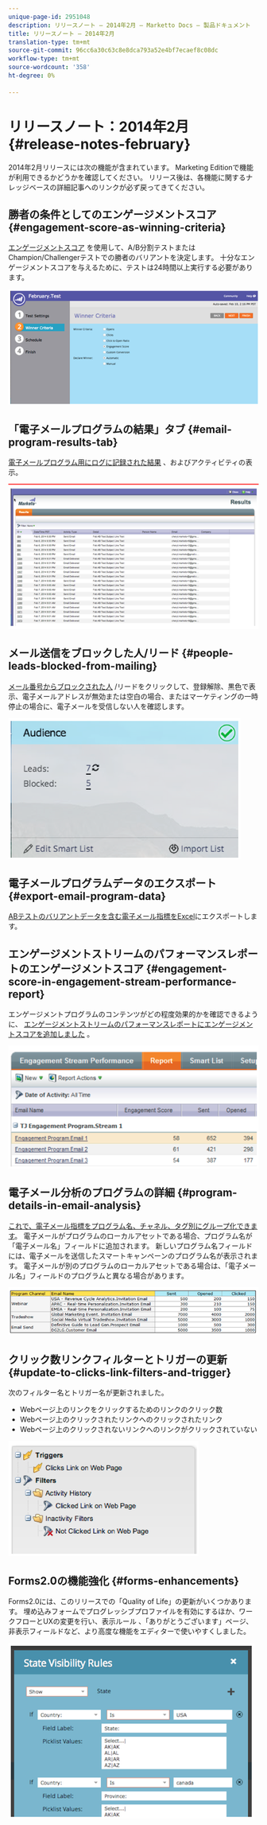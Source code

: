 ```yaml
---
unique-page-id: 2951048
description: リリースノート — 2014年2月 — Marketto Docs — 製品ドキュメント
title: リリースノート — 2014年2月
translation-type: tm+mt
source-git-commit: 96cc6a30c63c8e8dca793a52e4bf7ecaef8c08dc
workflow-type: tm+mt
source-wordcount: '358'
ht-degree: 0%

---
```



# リリースノート：2014年2月 {#release-notes-february}

2014年2月リリースには次の機能が含まれています。 Marketing Editionで機能が利用できるかどうかを確認してください。 リリース後は、各機能に関するナレッジベースの詳細記事へのリンクが必ず戻ってきてください。

## 勝者の条件としてのエンゲージメントスコア {#engagement-score-as-winning-criteria}

[エンゲージメントスコア](../../product-docs/email-marketing/email-programs/email-program-actions/email-test-a-b-test/define-the-a-b-test-winner-criteria.md) を使用して、A/B分割テストまたはChampion/Challengerテストでの勝者のバリアントを決定します。 十分なエンゲージメントスコアを与えるために、テストは24時間以上実行する必要があります。

![](assets/image2014-9-22-10-3a46-3a49.png)

## 「電子メールプログラムの結果」タブ {#email-program-results-tab}

[電子メールプログラム用にログに記録された結果](../../product-docs/email-marketing/email-programs/email-program-data/view-email-program-results.md) 、およびアクティビティの表示。

![](assets/image2014-9-22-10-3a47-3a19.png)

## メール送信をブロックした人/リード {#people-leads-blocked-from-mailing}

[メール番号からブロックされた人](../../product-docs/email-marketing/email-programs/managing-people-in-email-programs/define-an-audience-with-a-smart-list.md) /リードをクリックして、登録解除、黒色で表示、電子メールアドレスが無効または空白の場合、またはマーケティングの一時停止の場合に、電子メールを受信しない人を確認します。

![](assets/image2014-9-22-10-3a47-3a42.png)

## 電子メールプログラムデータのエクスポート {#export-email-program-data}

[ABテストのバリアントデータを含む電子メール指標をExcel](../../product-docs/email-marketing/email-programs/email-program-data/export-email-program-dashboard-to-excel.md)にエクスポートします。

## エンゲージメントストリームのパフォーマンスレポートのエンゲージメントスコア {#engagement-score-in-engagement-stream-performance-report}

エンゲージメントプログラムのコンテンツがどの程度効果的かを確認できるように、 [エンゲージメントストリームのパフォーマンスレポートにエンゲージメントスコアを追加しました](../../product-docs/email-marketing/drip-nurturing/reports-and-notifications/engagement-stream-performance-report.md) 。

![](assets/image2014-9-22-10-3a50-3a36.png)

## 電子メール分析のプログラムの詳細 {#program-details-in-email-analysis}

[これで、電子メール指標をプログラム名、チャネル、タグ別にグループ化できます](../../product-docs/reporting/revenue-cycle-analytics/email-analysis/build-an-email-analysis-report-that-shows-program-information.md)。 電子メールがプログラムのローカルアセットである場合、プログラム名が「電子メール名」フィールドに追加されます。 新しいプログラム名フィールドには、電子メールを送信したスマートキャンペーンのプログラム名が表示されます。 電子メールが別のプログラムのローカルアセットである場合は、「電子メール名」フィールドのプログラムと異なる場合があります。

![](assets/image2014-9-22-10-3a50-3a57.png)

## クリック数リンクフィルターとトリガーの更新 {#update-to-clicks-link-filters-and-trigger}

次のフィルター名とトリガー名が更新されました。

* Webページ上のリンクをクリックするためのリンクのクリック数
* Webページ上のクリックされたリンクへのクリックされたリンク
* Webページ上のクリックされないリンクへのリンクがクリックされていない

![](assets/image2014-9-22-10-3a51-3a31.png)

## Forms2.0の機能強化 {#forms-enhancements}

Forms2.0には、このリリースでの「Quality of Life」の更新がいくつかあります。 埋め込みフォームでプログレッシブプロファイルを有効にするほか、ワークフローとUXの変更を行い、表示ルール [](../../product-docs/demand-generation/forms/form-fields/dynamically-toggle-visibility-of-a-form-field.md)、「ありがとうございます」ページ、非表示フィールドなど、より高度な機能をエディターで使いやすくしました。

![](assets/image2014-9-22-10-3a51-3a54.png)

